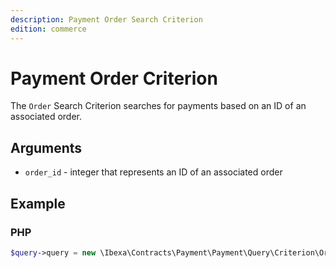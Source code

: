 ```yaml
---
description: Payment Order Search Criterion
edition: commerce
---
```


# Payment Order Criterion

The `Order` Search Criterion searches for payments based on an ID of an associated order.

## Arguments

- `order_id` - integer that represents an ID of an associated order

## Example

### PHP

``` php
$query->query = new \Ibexa\Contracts\Payment\Payment\Query\Criterion\Order(4);
```
